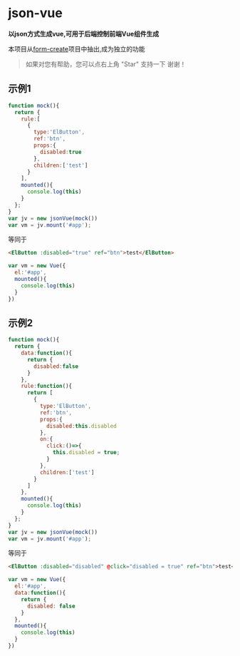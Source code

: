 # json-vue
**以json方式生成vue,可用于后端控制前端Vue组件生成**

本项目从[form-create](https://github.com/xaboy/form-create)项目中抽出,成为独立的功能

> 如果对您有帮助，您可以点右上角 "Star" 支持一下 谢谢！

## 示例1
```js
function mock(){
  return {
    rule:[
      {
        type:'ElButton',
        ref:'btn',
        props:{
          disabled:true
        },
        children:['test']
      }
    ],
    mounted(){
      console.log(this)
    }
  };
}
var jv = new jsonVue(mock())
var vm = jv.mount('#app');
```
等同于
```html
<ElButton :disabled="true" ref="btn">test</ElButton>
```
```js
var vm = new Vue({
  el:'#app',
  mounted(){
    console.log(this)
  }
})
```

## 示例2
```js
function mock(){
  return {
    data:function(){
      return {
        disabled:false
      }
    },
    rule:function(){
      return [
        {
          type:'ElButton',
          ref:'btn',
          props:{
            disabled:this.disabled
          },
          on:{
            click:()=>{
              this.disabled = true;
            }
          },
          children:['test']
        }
      ]
    },
    mounted(){
      console.log(this)
    }
  };
}
var jv = new jsonVue(mock())
var vm = jv.mount('#app');
```
等同于
```html
<ElButton :disabled="disabled" @click="disabled = true" ref="btn">test</ElButton>
```
```js
var vm = new Vue({
  el:'#app',
  data:function(){
    return {
      disabled: false
    }
  },
  mounted(){
    console.log(this)
  }
})
```